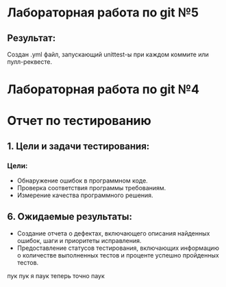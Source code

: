 # Лабораторная работа по git №5
## Результат:

Создан .yml файл, запускающий unittest-ы при каждом коммите или пулл-реквесте.


# Лабораторная работа по git №4
# Отчет по тестированию

## 1. Цели и задачи тестирования:

### Цели:
- Обнаружение ошибок в программном коде.
- Проверка соответствия программы требованиям.
- Измерение качества программного решения.


## 6. Ожидаемые результаты:

- Создание отчета о дефектах, включающего описания найденных ошибок, шаги и приоритеты исправления.
- Предоставление статусов тестирования, включающих информацию о количестве выполненных тестов и проценте успешно пройденных тестов.

  
пук пук я паук
теперь точно паук


